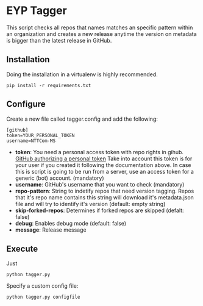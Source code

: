 # EYP Tagger

This script checks all repos that names matches an specific pattern within an organization and creates a new release anytime the version on metadata is bigger than the latest release in GitHub.

## Installation

Doing the installation in a virtualenv is highly recommended.

```
pip install -r requirements.txt
```

## Configure

Create a new file called tagger.config and add the following:
```
[github]
token=YOUR_PERSONAL_TOKEN
username=NTTCom-MS
```

* **token**: You need a personal access token with repo rights in gihub. [GitHub authorizing a personal token](https://help.github.com/articles/authorizing-a-personal-access-token-for-use-with-a-saml-single-sign-on-organization/) Take into account this token is for your user if you created it following the documentation above. In case this is script is going to be run from a server, use an access token for a generic (bot) account. (mandatory)
* **username**: GitHub's username that you want to check (mandatory)
* **repo-pattern**: String to indetify repos that need version tagging. Repos that it's repo name contains this string will download it's metadata.json file and will try to identify it's version (default: empty string)
* **skip-forked-repos**: Determines if forked repos are skipped (defalt: false)
* **debug**: Enables debug mode (default: false)
* **message**: Release message

## Execute

Just

```
python tagger.py
```

Specify a custom config file:

```
python tagger.py configfile
```
